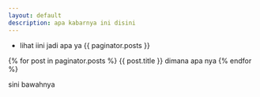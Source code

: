 ```yaml
---
layout: default
description: apa kabarnya ini disini
---
```


- lihat iini jadi apa ya
{{ paginator.posts }}

{% for post in paginator.posts %}
    {{ post.title }} dimana apa nya
{% endfor %}

sini bawahnya